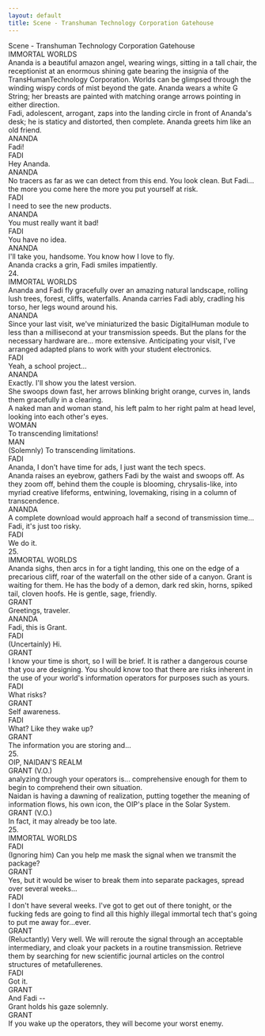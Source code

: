 ```yaml
---
layout: default
title: Scene - Transhuman Technology Corporation Gatehouse
---                    
```


<div class="title">Scene - Transhuman Technology Corporation Gatehouse</div> 

<div class="description">IMMORTAL WORLDS</div> 
<div class="description">Ananda is a beautiful amazon angel, wearing wings, sitting in a tall chair, the receptionist at an enormous shining gate bearing the insignia of the TransHumanTechnology Corporation. Worlds can be glimpsed through the winding wispy cords of mist beyond the gate. Ananda wears a white G String; her breasts are painted with matching orange arrows pointing in either direction.</div> 
<div class="description">Fadi, adolescent, arrogant, zaps into the landing circle in front of Ananda's desk; he is staticy and distorted, then complete. Ananda greets him like an old friend.</div> 
<div class="speaker">ANANDA</div> 
<div class="dialog_line">Fadi!</div> 
<div class="speaker">FADI</div> 
<div class="dialog_line">Hey Ananda.</div> 
<div class="speaker">ANANDA</div> 
<div class="dialog_line">No tracers as far as we can detect from this end. You look clean. But Fadi... the more you come here the more you put yourself at risk.</div> 
<div class="speaker">FADI</div> 
<div class="dialog_line">I need to see the new products.</div> 
<div class="speaker">ANANDA</div> 
<div class="dialog_line">You must really want it bad!</div> 
<div class="speaker">FADI</div> 
<div class="dialog_line">You have no idea.</div> 
<div class="speaker">ANANDA</div> 
<div class="dialog_line">I'll take you, handsome. You know how I love to fly.</div> 
<div class="description">Ananda cracks a grin, Fadi smiles impatiently.</div> 
<div class="description">24.</div> 
<div class="description">IMMORTAL WORLDS</div> 
<div class="description">Ananda and Fadi fly gracefully over an amazing natural landscape, rolling lush trees, forest, cliffs, waterfalls. Ananda carries Fadi ably, cradling his torso, her legs wound around his.</div> 
<div class="speaker">ANANDA</div> 
<div class="dialog_line">Since your last visit, we've miniaturized the basic DigitalHuman module to less than a millisecond at your transmission speeds. But the plans for the necessary hardware are... more extensive. Anticipating your visit, I've arranged adapted plans to work with your student electronics.</div> 
<div class="speaker">FADI</div> 
<div class="dialog_line">Yeah, a school project...</div> 
<div class="speaker">ANANDA</div> 
<div class="dialog_line">Exactly. I'll show you the latest version.</div> 
<div class="description">She swoops down fast, her arrows blinking bright orange, curves in, lands them gracefully in a clearing.</div> 
<div class="description">A naked man and woman stand, his left palm to her right palm at head level, looking into each other's eyes.</div> 
<div class="speaker">WOMAN</div> 
<div class="dialog_line">To transcending limitations!</div> 
<div class="speaker">MAN</div> 
<div class="dialog_line">(Solemnly) To transcending limitations.</div> 
<div class="speaker">FADI</div> 
<div class="dialog_line">Ananda, I don't have time for ads, I just want the tech specs.</div> 
<div class="description">Ananda raises an eyebrow, gathers Fadi by the waist and swoops off. As they zoom off, behind them the couple is blooming, chrysalis-like, into myriad creative lifeforms, entwining, lovemaking, rising in a column of transcendence.</div> 
<div class="speaker">ANANDA</div> 
<div class="dialog_line">A complete download would approach half a second of transmission time... Fadi, it's just too risky.</div> 
<div class="speaker">FADI</div> 
<div class="dialog_line">We do it.</div> 
<div class="description">25.</div> 
<div class="description">IMMORTAL WORLDS</div> 
<div class="description">Ananda sighs, then arcs in for a tight landing, this one on the edge of a precarious cliff, roar of the waterfall on the other side of a canyon. Grant is waiting for them. He has the body of a demon, dark red skin, horns, spiked tail, cloven hoofs. He is gentle, sage, friendly.</div> 
<div class="speaker">GRANT</div> 
<div class="dialog_line">Greetings, traveler.</div> 
<div class="speaker">ANANDA</div> 
<div class="dialog_line">Fadi, this is Grant.</div> 
<div class="speaker">FADI</div> 
<div class="dialog_line">(Uncertainly) Hi.</div> 
<div class="speaker">GRANT</div> 
<div class="dialog_line">I know your time is short, so I will be brief. It is rather a dangerous course that you are designing. You should know too that there are risks inherent in the use of your world's information operators for purposes such as yours.</div> 
<div class="speaker">FADI</div> 
<div class="dialog_line">What risks?</div> 
<div class="speaker">GRANT</div> 
<div class="dialog_line">Self awareness.</div> 
<div class="speaker">FADI</div> 
<div class="dialog_line">What? Like they wake up?</div> 
<div class="speaker">GRANT</div> 
<div class="dialog_line">The information you are storing and...</div> 
<div class="description">25.</div> 
<div class="description">OIP, NAIDAN'S REALM</div> 
<div class="speaker">GRANT (V.O.)</div> 
<div class="dialog_line">analyzing through your operators is... comprehensive enough for them to begin to comprehend their own situation.</div> 
<div class="description">Naidan is having a dawning of realization, putting together the meaning of information flows, his own icon, the OIP's place in the Solar System.</div> 
<div class="speaker">GRANT (V.O.)</div> 
<div class="dialog_line">In fact, it may already be too late.</div> 
<div class="description">25.</div> 
<div class="description">IMMORTAL WORLDS</div> 
<div class="speaker">FADI</div> 
<div class="dialog_line">(Ignoring him) Can you help me mask the signal when we transmit the package?</div> 
<div class="speaker">GRANT</div> 
<div class="dialog_line">Yes, but it would be wiser to break them into separate packages, spread over several weeks...</div> 
<div class="speaker">FADI</div> 
<div class="dialog_line">I don't have several weeks. I've got to get out of there tonight, or the fucking feds are going to find all this highly illegal immortal tech that's going to put me away for...ever.</div> 
<div class="speaker">GRANT</div> 
<div class="dialog_line">(Reluctantly) Very well. We will reroute the signal through an acceptable intermediary, and cloak your packets in a routine transmission. Retrieve them by searching for new scientific journal articles on the control structures of metafullerenes.</div> 
<div class="speaker">FADI</div> 
<div class="dialog_line">Got it.</div> 
<div class="speaker">GRANT</div> 
<div class="dialog_line">And Fadi --</div> 
<div class="description">Grant holds his gaze solemnly.</div> 
<div class="speaker">GRANT</div> 
<div class="dialog_line">If you wake up the operators, they will become your worst enemy.</div>

